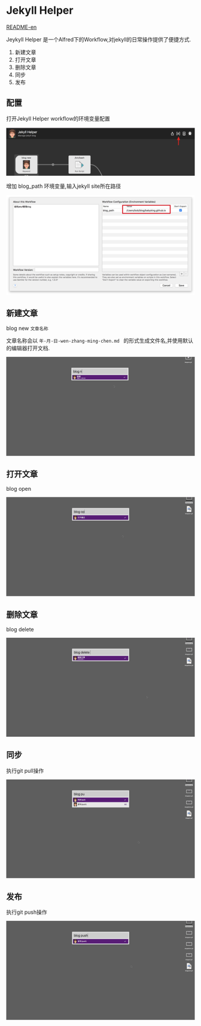 # Jekyll  Helper

[README-en](README.md)

Jeykyll Helper 是一个Alfred下的Workflow,对jekyll的日常操作提供了便捷方式.



1. 新建文章
2. 打开文章
3. 删除文章
4. 同步
5. 发布



## 配置

打开Jekyll Helper workflow的环境变量配置

![image-20181011195652876](assets/image-20181011195652876.png)

增加 blog_path 环境变量,输入jekyll site所在路径

![image-20181011195758576](assets/image-20181011195758576.png)

## 新建文章

blog new `文章名称`

文章名称会以 `年-月-日-wen-zhang-ming-chen.md ` 的形式生成文件名,并使用默认的编辑器打开文档.

![blognew](assets/blognew.gif)

## 打开文章

blog open

![blogopen](assets/blogopen.gif)

## 删除文章

blog delete

![blogdelete](assets/blogdelete.gif)

## 同步

执行git pull操作

![blogpull](assets/blogpull.gif)

## 发布

执行git push操作

![blogpush](assets/blogpush.gif)







